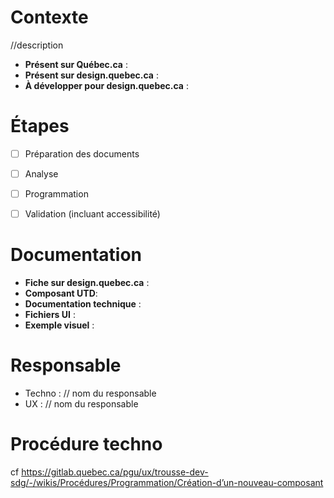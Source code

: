 # Contexte 

//description


- **Présent sur Québec.ca** : 
- **Présent sur design.quebec.ca** : 
- **À développer pour design.quebec.ca** : 


# Étapes

- [ ] Préparation des documents
- [ ] Analyse
- [ ] Programmation 
- [ ] Validation (incluant accessibilité)


# Documentation 

- **Fiche sur design.quebec.ca** : 
- **Composant UTD**: 
- **Documentation technique** : 
- **Fichiers UI** : 
- **Exemple visuel** :

# Responsable
- Techno : // nom du responsable
- UX : // nom du responsable

# Procédure techno
cf https://gitlab.quebec.ca/pgu/ux/trousse-dev-sdg/-/wikis/Procédures/Programmation/Création-d’un-nouveau-composant
